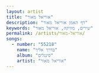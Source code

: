 ```yaml
---
layout: artist
title: "אוריאל מאור"
description: "דף האמן אוריאל מאור"
keywords: "שירים, מוזיקה, אוריאל מאור"
permalink: /artists/אוריאל-מאור/
songs:
  - number: "55218"
    name: "בדרך אליך"
    album: "סינגלים"
    artist: "אוריאל מאור"
---
```


